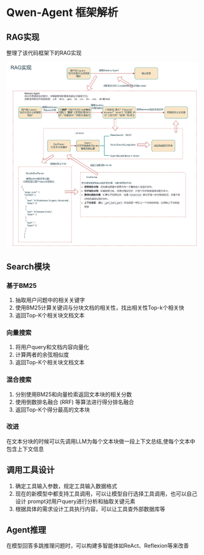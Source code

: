 # Qwen-Agent 框架解析
## RAG实现
整理了该代码框架下的RAG实现
<p align="center">
    <img src="image/20241112230105.png" width="700"/>
<p>

## Search模块
### 基于BM25
1. 抽取用户问题中的相关关键字
2. 使用BM25计算关键词与分块文档的相关性，找出相关性Top-k个相关快
3. 返回Top-K个相关块文档文本

### 向量搜索
1. 将用户query和文档内容向量化
2. 计算两者的余弦相似度
3. 返回Top-K个相关块文档文本

### 混合搜索
1. 分别使用BM25和向量检索返回文本块的相关分数
2. 使用倒数排名融合 (RRF) 等算法进行得分排名融合
3. 返回Top-K个得分最高的文本块

### 改进
在文本分块的时候可以先调用LLM为每个文本块做一段上下文总结,使每个文本中包含上下文信息



## 调用工具设计
1. 确定工具输入参数，规定工具输入数据格式
2. 现在的新模型中都支持工具调用，可以让模型自行选择工具调用，也可以自己设计
prompt对用户query进行分析和抽取关键元素
3. 根据具体的需求设计工具执行内容，可以让工具查外部数据库等

## Agent推理
在模型回答多跳推理问题时，可以构建多智能体如ReAct、Reflexion等来改善



